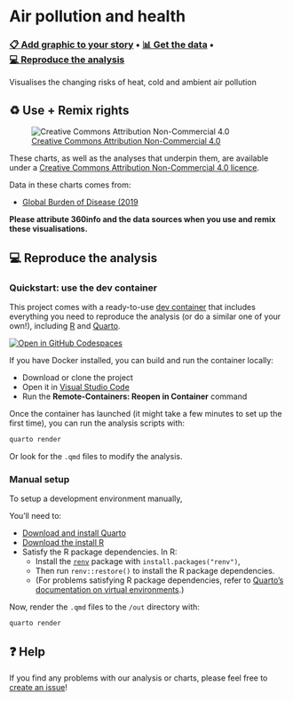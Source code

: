 
# Air pollution and health

### [📋 Add graphic to your story](https://airpollution.360visuals.org/airpollution-temperature?edshare) • [📊 Get the data](data) • [💻 Reproduce the analysis](#-reproduce-the-analysis)

Visualises the changing risks of heat, cold and ambient air pollution

## ♻️ Use + Remix rights

<figure>
<img
src="https://mirrors.creativecommons.org/presskit/buttons/80x15/png/by-nc.png"
alt="Creative Commons Attribution Non-Commercial 4.0" />
<figcaption aria-hidden="true"><a
href="https://creativecommons.org/licenses/by/4.0">Creative Commons
Attribution Non-Commercial 4.0</a></figcaption>
</figure>

These charts, as well as the analyses that underpin them, are available
under a [Creative Commons Attribution Non-Commercial 4.0
licence](https://creativecommons.org/licenses/by-nc/4.0).

<!-- Do any of the data sources fall under a different licence? If so, describe the licence and which parts of the data fall under it here! if most of it does, change the above and replace LICENCE.md too -->

Data in these charts comes from:

<ul>  
<li>  
<a href="https://ghdx.healthdata.org/gbd-2019">Global Burden of Disease
(2019</a>  
</li>  
</ul>

**Please attribute 360info and the data sources when you use and remix
these visualisations.**

## 💻 Reproduce the analysis

### Quickstart: use the dev container

This project comes with a ready-to-use [dev
container](https://code.visualstudio.com/docs/remote/containers) that
includes everything you need to reproduce the analysis (or do a similar
one of your own!), including [R](https://r-project.org) and
[Quarto](https://quarto.org).

[![Open in GitHub
Codespaces](https://github.com/codespaces/badge.svg)](https://codespaces.new/360-info/report-airpollution-health?quickstart=1)

If you have Docker installed, you can build and run the container
locally:

- Download or clone the project
- Open it in [Visual Studio Code](https://code.visualstudio.com)
- Run the **Remote-Containers: Reopen in Container** command

Once the container has launched (it might take a few minutes to set up
the first time), you can run the analysis scripts with:

``` sh
quarto render
```

Or look for the `.qmd` files to modify the analysis.

### Manual setup

To setup a development environment manually,

You’ll need to:

- [Download and install Quarto](https://quarto.org/docs/get-started)
- [Download the install R](https://www.r-project.org)
- Satisfy the R package dependencies. In R:
  - Install the [`renv`](https://rstudio.github.io/renv) package with
    `install.packages("renv")`,
  - Then run `renv::restore()` to install the R package dependencies.
  - (For problems satisfying R package dependencies, refer to [Quarto’s
    documentation on virtual
    environments](https://quarto.org/docs/projects/virtual-environments.html).)

Now, render the `.qmd` files to the `/out` directory with:

``` sh
quarto render
```

## ❓ Help

If you find any problems with our analysis or charts, please feel free
to [create an
issue](https://github.com/360-info/report-airpollution-health/issues/new)!

